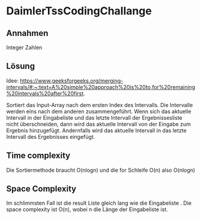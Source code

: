 # DaimlerTssCodingChallange

## Annahmen
Integer Zahlen

## Lösung
Idee: https://www.geeksforgeeks.org/merging-intervals/#:~:text=A%20simple%20approach%20is%20to,for%20remaining%20intervals%20after%20first.

Sortiert das Input-Array nach dem ersten Index des Intervalls.
Die Intervalle werden eins nach dem anderen zusammengeführt. Wenn sich das aktuelle Intervall in der Eingabeliste und das letzte Intervall der Ergebnissesliste nicht überschneiden, dann wird das aktuelle Intervall von der Eingabe zum Ergebnis hinzugefügt. Andernfalls wird das aktuelle Intervall in das letzte Intervall des Ergebnisses eingefügt.


## Time complexity
Die Sortiermethode braucht O(nlogn) und die for Schleife O(n) also O(nlogn)


## Space Complexity
Im schlimmsten Fall ist die result Liste gleich lang wie die Eingabeliste . Die space complexity ist O(n), wobei n die Länge der Eingabeliste ist.